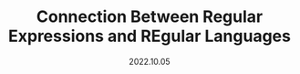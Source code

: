 ---
title: Connection Between Regular Expressions and REgular Languages
date: 2022.10.05
slug: 3-2
category: 3. Regular languages
---